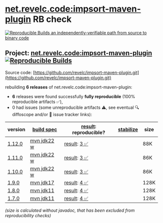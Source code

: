 [net.revelc.code:impsort-maven-plugin](https://central.sonatype.com/artifact/net.revelc.code/impsort-maven-plugin/versions) RB check
=======

[![Reproducible Builds](https://reproducible-builds.org/images/logos/rb.svg) an independently-verifiable path from source to binary code](https://reproducible-builds.org/)

## Project: [net.revelc.code:impsort-maven-plugin](https://central.sonatype.com/artifact/net.revelc.code/impsort-maven-plugin/versions) [![Reproducible Builds](https://img.shields.io/endpoint?url=https://raw.githubusercontent.com/jvm-repo-rebuild/reproducible-central/master/content/net/revelc/code/impsort-maven-plugin/badge.json)](https://github.com/jvm-repo-rebuild/reproducible-central/blob/master/content/net/revelc/code/impsort-maven-plugin/README.md)

Source code: [https://github.com/revelc/impsort-maven-plugin.git](https://github.com/revelc/impsort-maven-plugin.git)

rebuilding **6 releases** of net.revelc.code:impsort-maven-plugin:
- **6** releases were found successfully **fully reproducible** (100% reproducible artifacts :white_check_mark:),
- 0 had issues (some unreproducible artifacts :warning:, see eventual :mag: diffoscope and/or :memo: issue tracker links):

| version | [build spec](/BUILDSPEC.md) | [result](https://reproducible-builds.org/docs/jvm/): reproducible? | [stabilize](https://github.com/google/oss-rebuild/blob/main/cmd/stabilize/README.md) | size |
| -- | --------- | ------ | ------ | -- |
| [1.12.0](https://central.sonatype.com/artifact/net.revelc.code/impsort-maven-plugin/1.12.0/pom) | [mvn jdk22 w](impsort-maven-plugin-1.12.0.buildspec) | [result](impsort-maven-plugin-1.12.0.buildinfo): [3 :white_check_mark: ](impsort-maven-plugin-1.12.0.buildcompare) | | 88K |
| [1.11.0](https://central.sonatype.com/artifact/net.revelc.code/impsort-maven-plugin/1.11.0/pom) | [mvn jdk22 w](impsort-maven-plugin-1.11.0.buildspec) | [result](impsort-maven-plugin-1.11.0.buildinfo): [3 :white_check_mark: ](impsort-maven-plugin-1.11.0.buildcompare) | | 86K |
| [1.10.0](https://central.sonatype.com/artifact/net.revelc.code/impsort-maven-plugin/1.10.0/pom) | [mvn jdk22 w](impsort-maven-plugin-1.10.0.buildspec) | [result](impsort-maven-plugin-1.10.0.buildinfo): [3 :white_check_mark: ](impsort-maven-plugin-1.10.0.buildcompare) | | 86K |
| [1.9.0](https://central.sonatype.com/artifact/net.revelc.code/impsort-maven-plugin/1.9.0/pom) | [mvn jdk17](impsort-maven-plugin-1.9.0.buildspec) | [result](impsort-maven-plugin-1.9.0.buildinfo): [4 :white_check_mark: ](impsort-maven-plugin-1.9.0.buildcompare) | | 128K |
| [1.8.0](https://central.sonatype.com/artifact/net.revelc.code/impsort-maven-plugin/1.8.0/pom) | [mvn jdk11](impsort-maven-plugin-1.8.0.buildspec) | [result](impsort-maven-plugin-1.8.0.buildinfo): [4 :white_check_mark: ](impsort-maven-plugin-1.8.0.buildcompare) | | 128K |
| [1.7.0](https://central.sonatype.com/artifact/net.revelc.code/impsort-maven-plugin/1.7.0/pom) | [mvn jdk11](impsort-maven-plugin-1.7.0.buildspec) | [result](impsort-maven-plugin-1.7.0.buildinfo): [4 :white_check_mark: ](impsort-maven-plugin-1.7.0.buildcompare) | | 128K |

<i>(size is calculated without javadoc, that has been excluded from reproducibility checks)</i>
